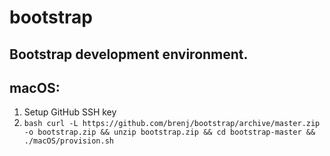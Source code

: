 # bootstrap

Bootstrap development environment.
----------------------------------

## macOS:

1. Setup GitHub SSH key
2. `bash curl -L https://github.com/brenj/bootstrap/archive/master.zip -o bootstrap.zip && unzip bootstrap.zip && cd bootstrap-master && ./macOS/provision.sh`
